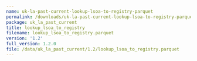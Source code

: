 ```yaml
---
name: uk-la-past-current-lookup-lsoa-to-registry-parquet
permalink: /downloads/uk-la-past-current-lookup-lsoa-to-registry-parquet/1_2
package: uk_la_past_current
title: lookup_lsoa_to_registry
filename: lookup_lsoa_to_registry.parquet
version: '1.2'
full_version: 1.2.0
file: /data/uk_la_past_current/1.2/lookup_lsoa_to_registry.parquet
---
```

